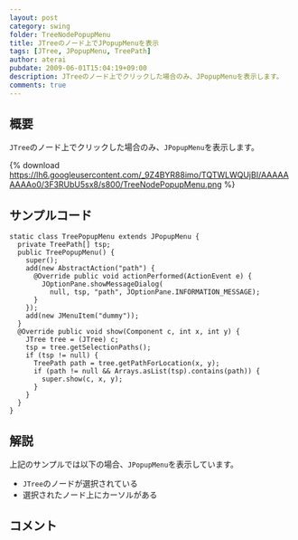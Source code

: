 ```yaml
---
layout: post
category: swing
folder: TreeNodePopupMenu
title: JTreeのノード上でJPopupMenuを表示
tags: [JTree, JPopupMenu, TreePath]
author: aterai
pubdate: 2009-06-01T15:04:19+09:00
description: JTreeのノード上でクリックした場合のみ、JPopupMenuを表示します。
comments: true
---
```

## 概要
`JTree`のノード上でクリックした場合のみ、`JPopupMenu`を表示します。

{% download https://lh6.googleusercontent.com/_9Z4BYR88imo/TQTWLWQUjBI/AAAAAAAAAo0/3F3RUbU5sx8/s800/TreeNodePopupMenu.png %}

## サンプルコード
<pre class="prettyprint"><code>static class TreePopupMenu extends JPopupMenu {
  private TreePath[] tsp;
  public TreePopupMenu() {
    super();
    add(new AbstractAction("path") {
      @Override public void actionPerformed(ActionEvent e) {
        JOptionPane.showMessageDialog(
          null, tsp, "path", JOptionPane.INFORMATION_MESSAGE);
      }
    });
    add(new JMenuItem("dummy"));
  }
  @Override public void show(Component c, int x, int y) {
    JTree tree = (JTree) c;
    tsp = tree.getSelectionPaths();
    if (tsp != null) {
      TreePath path = tree.getPathForLocation(x, y);
      if (path != null &amp;&amp; Arrays.asList(tsp).contains(path)) {
        super.show(c, x, y);
      }
    }
  }
}
</code></pre>

## 解説
上記のサンプルでは以下の場合、`JPopupMenu`を表示しています。

- `JTree`のノードが選択されている
- 選択されたノード上にカーソルがある

<!-- dummy comment line for breaking list -->

## コメント
